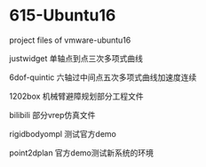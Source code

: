 # 615-Ubuntu16

project files of vmware-ubuntu16

justwidget        单轴点到点三次多项式曲线

6dof-quintic      六轴过中间点五次多项式曲线加速度连续

1202box           机械臂避障规划部分工程文件

bilibili          部分vrep仿真文件

rigidbodyompl     测试官方demo

point2dplan       官方demo测试新系统的环境
